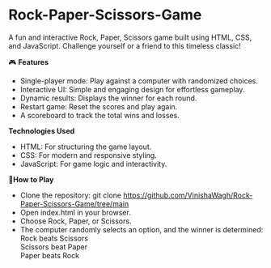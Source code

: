 # Rock-Paper-Scissors-Game
A fun and interactive Rock, Paper, Scissors game built using HTML, CSS, and JavaScript. Challenge yourself or a friend to this timeless classic!

🎮 **Features**
* Single-player mode: Play against a computer with randomized choices.
* Interactive UI: Simple and engaging design for effortless gameplay.
* Dynamic results: Displays the winner for each round.
* Restart game: Reset the scores and play again.
* A scoreboard to track the total wins and losses.

**Technologies Used**
- HTML: For structuring the game layout.
- CSS: For modern and responsive styling.
- JavaScript: For game logic and interactivity.

📖**How to Play**
* Clone the repository: git clone https://github.com/VinishaWagh/Rock-Paper-Scissors-Game/tree/main
* Open index.html in your browser.
* Choose Rock, Paper, or Scissors.
* The computer randomly selects an option, and the winner is determined:
 Rock beats Scissors <br/>
 Scissors beat Paper <br/>
 Paper beats Rock <br/>
